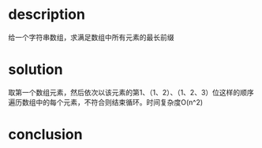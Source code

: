 # description

给一个字符串数组，求满足数组中所有元素的最长前缀

# solution

取第一个数组元素，然后依次以该元素的第1、（1、2）、（1、2、3）位这样的顺序遍历数组中的每个元素，不符合则结束循环。时间复杂度O(n^2)

# conclusion

